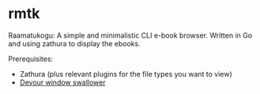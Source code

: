 # rmtk
Raamatukogu: A simple and minimalistic CLI e-book browser. Written in Go and using zathura to display the ebooks.

Prerequisites:
- Zathura (plus relevant plugins for the file types you want to view)
- [Devour window swallower](https://github.com/salman-abedin/devour)
